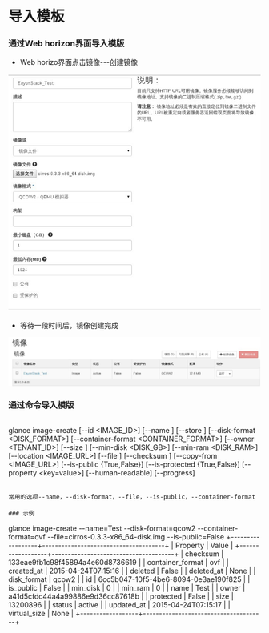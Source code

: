 # 导入模板

### 通过Web horizon界面导入模版

* Web horizo界面点击镜像---创建镜像

![Image-Create](../Picture/image_create1.jpg)

* 等待一段时间后，镜像创建完成

![Image-Create](../Picture/image_create2.jpg)


### 通过命令导入模版

> ```
glance image-create [--id <IMAGE_ID>] [--name <NAME>] [--store <STORE>]
                           [--disk-format <DISK_FORMAT>]
                           [--container-format <CONTAINER_FORMAT>]
                           [--owner <TENANT_ID>] [--size <SIZE>]
                           [--min-disk <DISK_GB>] [--min-ram <DISK_RAM>]
                           [--location <IMAGE_URL>] [--file <FILE>]
                           [--checksum <CHECKSUM>] [--copy-from <IMAGE_URL>]
                           [--is-public {True,False}]
                           [--is-protected {True,False}]
                           [--property <key=value>] [--human-readable]
                           [--progress]
```

常用的选项--name，--disk-format，--file，--is-public，--container-format

### 示例

```
glance image-create --name=Test --disk-format=qcow2 --container-format=ovf --file=cirros-0.3.3-x86_64-disk.img --is-public=False
+------------------+--------------------------------------+
| Property         | Value                                |
+------------------+--------------------------------------+
| checksum         | 133eae9fb1c98f45894a4e60d8736619     |
| container_format | ovf                                  |
| created_at       | 2015-04-24T07:15:16                  |
| deleted          | False                                |
| deleted_at       | None                                 |
| disk_format      | qcow2                                |
| id               | 6cc5b047-10f5-4be6-8094-0e3ae190f825 |
| is_public        | False                                |
| min_disk         | 0                                    |
| min_ram          | 0                                    |
| name             | Test                                 |
| owner            | a41d5cfdc44a4a99886e9d36cc87618b     |
| protected        | False                                |
| size             | 13200896                             |
| status           | active                               |
| updated_at       | 2015-04-24T07:15:17                  |
| virtual_size     | None                                 |
+------------------+--------------------------------------+

```
